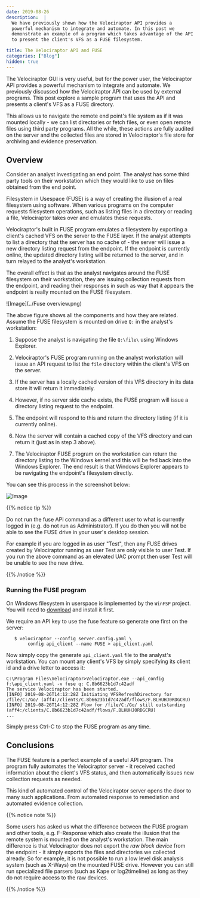 ```yaml
---
date: 2019-08-26
description:  |
  We have previously shown how the Velociraptor API provides a
  powerful mechanism to integrate and automate. In this post we
  demonstrate an example of a program which takes advantage of the API
  to present the client's VFS as a FUSE filesystem.

title: The Velociraptor API and FUSE
categories: ["Blog"]
hidden: true
---
```


The Velociraptor GUI is very useful, but for the power user, the
Velociraptor API provides a powerful mechanism to integrate and
automate. We previously discussed how the Velociraptor API can be used
by external programs. This post explore a sample program that uses the
API and presents a client's VFS as a FUSE directory.

This allows us to navigate the remote end point's file system as if it
was mounted locally - we can list directories or fetch files, or even
open remote files using third party programs. All the while, these
actions are fully audited on the server and the collected files are
stored in Velociraptor's file store for archiving and evidence
preservation.

## Overview

Consider an analyst investigating an end point. The analyst has some
third party tools on their workstation which they would like to use on
files obtained from the end point.

Filesystem in Usespace (FUSE) is a way of creating the illusion of a
real filesystem using software. When various programs on the computer
requests filesystem operations, such as listing files in a directory
or reading a file, Velociraptor takes over and emulates these
requests.

Velociraptor's built in FUSE program emulates a filesystem by
exporting a client's cached VFS on the server to the FUSE layer. If
the analyst attempts to list a directory that the server has no cache
of - the server will issue a new directory listing request from the
endpoint. If the endpoint is currently online, the updated directory
listing will be returned to the server, and in turn relayed to the
analyst's workstation.

The overall effect is that as the analyst navigates around the FUSE
filesystem on their workstation, they are issuing collection requests
from the endpoint, and reading their responses in such as way that it
appears the endpoint is really mounted on the FUSE filesystem.

![Image](../Fuse overview.png)

The above figure shows all the components and how they are
related. Assume the FUSE filesystem is mounted on drive `Q:` in the
analyst's workstation:

1. Suppose the analyst is navigating the file `Q:\file\` using Windows
   Explorer.

2. Velociraptor's FUSE program running on the analyst workstation will
   issue an API request to list the `file` directory within the
   client's VFS on the server.

3. If the server has a locally cached version of this VFS directory in
   its data store it will return it immediately.

4. However, if no server side cache exists, the FUSE program will
   issue a directory listing request to the endpoint.

5. The endpoint will respond to this and return the directory listing
   (if it is currently online).

6. Now the server will contain a cached copy of the VFS directory and
   can return it (just as in step 3 above).

7. The Velociraptor FUSE program on the workstation can return the
   directory listing to the Windows kernel and this will be fed back
   into the Windows Explorer. The end result is that Windows Explorer
   appears to be navigating the endpoint's filesystem directly.

You can see this process in the screenshot below:

![Image](../fuse.png)

{{% notice tip %}}

Do not run the fuse API command as a different user to what is
currently logged in (e.g. do not run as Administrator). If you do then
you will not be able to see the FUSE drive in your user's desktop
session.

For example if you are logged in as user "Test", then any FUSE drives
created by Velociraptor running as user Test are only visible to user
Test. If you run the above command as an elevated UAC prompt then user
Test will be unable to see the new drive.

{{% /notice %}}


### Running the FUSE program

On Windows filesystem in userspace is implemented by the `WinFSP`
project. You will need to
[download](http://www.secfs.net/winfsp/download/) and install it
first.

We require an API key to use the fuse feature so generate one first on
the server:

```
   $ velociraptor --config server.config.yaml \
        config api_client --name FUSE > api_client.yaml
```

Now simply copy the generate `api_client.yaml` file to the analyst's
workstation. You can mount any client's VFS by simply specifying its
client id and a drive letter to access it:

```
C:\Program Files\Velociraptor>Velociraptor.exe --api_config f:\api_client.yaml -v fuse q: C.8b6623b1d7c42adf
The service Velociraptor has been started.
[INFO] 2019-08-26T14:12:28Z Initiating VFSRefreshDirectory for /file/C:/Go/ (aff4:/clients/C.8b6623b1d7c42adf/flows/F.BLHUHJ0RDGCRU)
[INFO] 2019-08-26T14:12:28Z Flow for /file/C:/Go/ still outstanding (aff4:/clients/C.8b6623b1d7c42adf/flows/F.BLHUHJ0RDGCRU)
...
```

Simply press Ctrl-C to stop the FUSE program as any time.

## Conclusions

The FUSE feature is a perfect example of a useful API program. The
program fully automates the Velociraptor server - it received cached
information about the client's VFS status, and then automatically
issues new collection requests as needed.

This kind of automated control of the Velociraptor server opens the
door to many such applications. From automated response to
remediation and automated evidence collection.

{{% notice note %}}

Some users has asked us what the difference between the FUSE program
and other tools, e.g. F-Response which also create the illusion that
the remote system is mounted on the analyst's workstation. The main
difference is that Velociraptor does not export the *raw block device*
from the endpoint - it simply exports the files and directories we
collected already. So for example, it is not possible to run a low
level disk analysis system (such as X-Ways) on the mounted FUSE
drive. However you can still run specialized file parsers (such as
Kape or log2timeline) as long as they do not require access to the raw
devices.

{{% /notice %}}